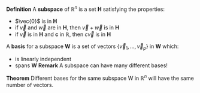**Definition**
A **subspace** of $ℝ^{n}$ is a set **H** satisfying the properties: 
- $\vec{0}$ is in **H**
- if $\vec{v}$ and $\vec{w}$ are in **H**, then $\vec{v}+\vec{w}$ is in **H**
- if $\vec{v}$ is in **H** and **c** in $ℝ$, then $c \vec{v}$ is in **H**

A **basis** for a subspace **W** is a set of vectors {$\vec{v}_{1},...,\vec{v}_{p}$} in **W** which:
- is linearly independent
- spans **W**
**Remark**
A subspace can have many different bases!

**Theorem**
Different bases for the same subspace W in $ℝ^{n}$ will have the same number of vectors. 

